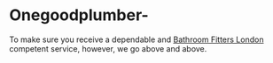 # Onegoodplumber-
 To make sure you receive a dependable and <a href="https://onegoodplumber.co.uk/service/bathrooms/">Bathroom Fitters London</a> competent service, however, we go above and above.
